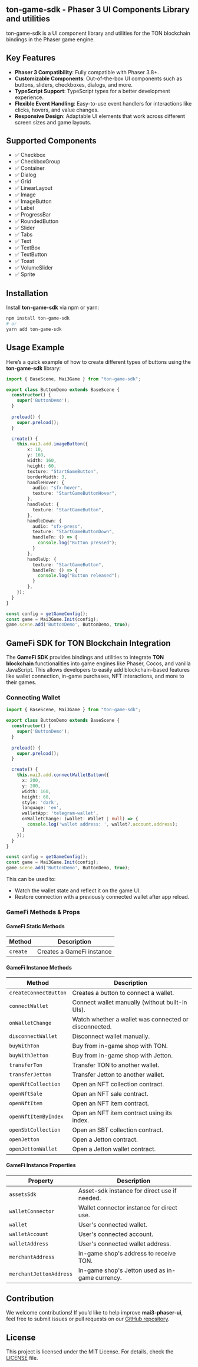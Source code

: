 ## ton-game-sdk - Phaser 3 UI Components Library and utilities

ton-game-sdk is a UI component library and utilities for the TON blockchain bindings in the Phaser game engine.

## Key Features

- **Phaser 3 Compatibility**: Fully compatible with Phaser 3.8+.
- **Customizable Components**: Out-of-the-box UI components such as buttons, sliders, checkboxes, dialogs, and more.
- **TypeScript Support**: TypeScript types for a better development experience.
- **Flexible Event Handling**: Easy-to-use event handlers for interactions like clicks, hovers, and value changes.
- **Responsive Design**: Adaptable UI elements that work across different screen sizes and game layouts.

## Supported Components

- ✅ Checkbox
- ✅ CheckboxGroup
- ✅ Container
- ✅ Dialog
- ✅ Grid
- ✅ LinearLayout
- ✅ Image
- ✅ ImageButton
- ✅ Label
- ✅ ProgressBar
- ✅ RoundedButton
- ✅ Slider
- ✅ Tabs
- ✅ Text
- ✅ TextBox
- ✅ TextButton
- ✅ Toast
- ✅ VolumeSlider
- ✅ Sprite

## Installation

Install **ton-game-sdk** via npm or yarn:

```bash
npm install ton-game-sdk
# or
yarn add ton-game-sdk
```

## Usage Example

Here’s a quick example of how to create different types of buttons using the **ton-game-sdk** library:

```typescript
import { BaseScene, Mai3Game } from "ton-game-sdk";

export class ButtonDemo extends BaseScene {
  constructor() {
    super('ButtonDemo');
  }
  
  preload() {
    super.preload();
  }

  create() {
    this.mai3.add.imageButton({
        x: 10,
        y: 160,
        width: 160,
        height: 60,
        texture: "StartGameButton",
        borderWidth: 3,
        handleHover: {
          audio: "sfx-hover",
          texture: "StartGameButtonHover",
        },
        handleOut: {
          texture: "StartGameButton",
        },
        handleDown: {
          audio: "sfx-press",
          texture: "StartGameButtonDown",
          handleFn: () => {
            console.log("Button pressed");
          }
        },
        handleUp: {
          texture: "StartGameButton",
          handleFn: () => {
            console.log("Button released");
          }
        },
    });
  }
}

const config = getGameConfig();
const game = Mai3Game.Init(config);
game.scene.add('ButtonDemo', ButtonDemo, true);
```

## GameFi SDK for TON Blockchain Integration

The **GameFi SDK** provides bindings and utilities to integrate **TON blockchain** functionalities into game engines like Phaser, Cocos, and vanilla JavaScript. This allows developers to easily add blockchain-based features like wallet connection, in-game purchases, NFT interactions, and more to their games.

### Connecting Wallet

```typescript
import { BaseScene, Mai3Game } from "ton-game-sdk";

export class ButtonDemo extends BaseScene {
  constructor() {
    super('ButtonDemo');
  }
  
  preload() {
    super.preload();
  }

  create() {
    this.mai3.add.connectWalletButton({
      x: 200,
      y: 200,
      width: 160,
      height: 60,
      style: 'dark',
      language: 'en',
      walletApp: 'telegram-wallet',
      onWalletChange: (wallet: Wallet | null) => {
        console.log('wallet address: ', wallet?.account.address);
      }
    });
  }
}

const config = getGameConfig();
const game = Mai3Game.Init(config);
game.scene.add('ButtonDemo', ButtonDemo, true);

```

This can be used to:
- Watch the wallet state and reflect it on the game UI.
- Restore connection with a previously connected wallet after app reload.

### GameFi Methods & Props

#### GameFi Static Methods

| Method     | Description                    |
|------------|--------------------------------|
| `create`   | Creates a GameFi instance      |

#### GameFi Instance Methods

| Method                    | Description                                          |
|---------------------------|------------------------------------------------------|
| `createConnectButton`      | Creates a button to connect a wallet.                |
| `connectWallet`            | Connect wallet manually (without built-in UIs).      |
| `onWalletChange`           | Watch whether a wallet was connected or disconnected.|
| `disconnectWallet`         | Disconnect wallet manually.                          |
| `buyWithTon`               | Buy from in-game shop with TON.                      |
| `buyWithJetton`            | Buy from in-game shop with Jetton.                   |
| `transferTon`              | Transfer TON to another wallet.                      |
| `transferJetton`           | Transfer Jetton to another wallet.                   |
| `openNftCollection`        | Open an NFT collection contract.                     |
| `openNftSale`              | Open an NFT sale contract.                           |
| `openNftItem`              | Open an NFT item contract.                           |
| `openNftItemByIndex`       | Open an NFT item contract using its index.           |
| `openSbtCollection`        | Open an SBT collection contract.                     |
| `openJetton`               | Open a Jetton contract.                              |
| `openJettonWallet`         | Open a Jetton wallet contract.                       |

#### GameFi Instance Properties

| Property                  | Description                                        |
|---------------------------|----------------------------------------------------|
| `assetsSdk`                | Asset-sdk instance for direct use if needed.       |
| `walletConnector`          | Wallet connector instance for direct use.          |
| `wallet`                   | User's connected wallet.                           |
| `walletAccount`            | User's connected account.                          |
| `walletAddress`            | User's connected wallet address.                   |
| `merchantAddress`          | In-game shop's address to receive TON.             |
| `merchantJettonAddress`    | In-game shop's Jetton used as in-game currency.    |


## Contribution

We welcome contributions! If you’d like to help improve **mai3-phaser-ui**, feel free to submit issues or pull requests on our [GitHub repository](https://github.com/miracleAI-Lab/mai3-phaser-ui).

## License

This project is licensed under the MIT License. For details, check the [LICENSE](https://github.com/miracleAI-Lab/mai3-phaser-ui/blob/main/LICENSE) file.